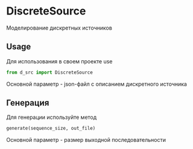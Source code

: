 # DiscreteSource
Моделирование дискретных источников

## Usage
Для использования в своем проекте use
```python
from d_src import DiscreteSource
```
Основной параметр - json-файл с описанием дискретного источника

## Генерация
Для генерации используйте метод 
```python
generate(sequence_size, out_file)
```
Основной параметр - размер выходной последовательности